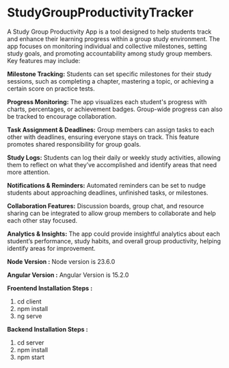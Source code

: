 # StudyGroupProductivityTracker


A Study Group Productivity App is a tool designed to help students track and enhance their learning progress within a group study environment. The app focuses on monitoring individual and collective milestones, setting study goals, and promoting accountability among study group members. Key features may include:

**Milestone Tracking:** Students can set specific milestones for their study sessions, such as completing a chapter, mastering a topic, or achieving a certain score on practice tests.

**Progress Monitoring:** The app visualizes each student's progress with charts, percentages, or achievement badges. Group-wide progress can also be tracked to encourage collaboration.

**Task Assignment & Deadlines:** Group members can assign tasks to each other with deadlines, ensuring everyone stays on track. This feature promotes shared responsibility for group goals.

**Study Logs:** Students can log their daily or weekly study activities, allowing them to reflect on what they’ve accomplished and identify areas that need more attention.

**Notifications & Reminders:** Automated reminders can be set to nudge students about approaching deadlines, unfinished tasks, or milestones.

**Collaboration Features:** Discussion boards, group chat, and resource sharing can be integrated to allow group members to collaborate and help each other stay focused.

**Analytics & Insights:** The app could provide insightful analytics about each student’s performance, study habits, and overall group productivity, helping identify areas for improvement.


**Node Version :** Node version is 23.6.0

**Angular Version :** Angular Version is 15.2.0 


**Froentend Installation Steps :**

1. cd client 
2. npm install 
3. ng serve


**Backend Installation Steps :** 

1. cd server
2. npm install
3. npm start



